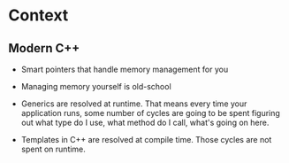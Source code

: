 # Context

## Modern C++

- Smart pointers that handle memory management for you

- Managing memory yourself is old-school

- Generics are resolved at runtime. That means every time your application
runs, some number of cycles are going to be spent figuring out what type do I use,
what method do I call, what's going on here.

- Templates in C++ are resolved at compile time. Those cycles are not spent on runtime.








